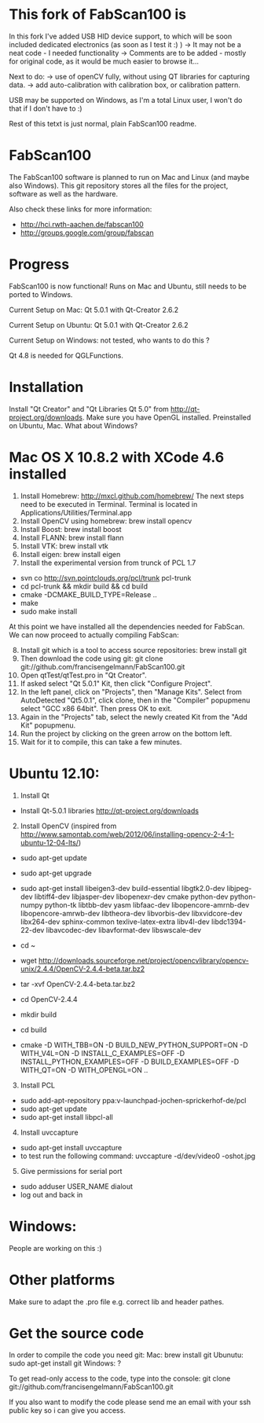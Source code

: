 This fork of FabScan100 is
==========

In this fork I've added USB HID device support, to which will be soon included dedicated electronics (as soon as I test it :) )
→ It may not be a neat code - I needed functionality
→ Comments are to be added - mostly for original code, as it would be much easier to browse it...

Next to do:
→ use of openCV fully, without using QT libraries for capturing data.
→ add auto-calibration with calibration box, or calibration pattern.

USB may be supported on Windows, as I'm a total Linux user, I won't do that if I don't have to :)

Rest of this tetxt is just normal, plain FabScan100 readme.

FabScan100
==========
The FabScan100 software is planned to run on Mac and Linux (and maybe also Windows).
This git repository stores all the files for the project, software as well as the hardware.

Also check these links for more information:
* http://hci.rwth-aachen.de/fabscan100
* http://groups.google.com/group/fabscan

Progress
========

FabScan100 is now functional! Runs on Mac and Ubuntu, still needs to be ported to Windows.

Current Setup on Mac: Qt 5.0.1 with Qt-Creator 2.6.2

Current Setup on Ubuntu: Qt 5.0.1 with Qt-Creator 2.6.2 

Current Setup on Windows: not tested, who wants to do this ?

Qt 4.8 is needed for QGLFunctions.

Installation
===========

Install "Qt Creator" and "Qt Libraries Qt 5.0" from http://qt-project.org/downloads.
Make sure you have OpenGL installed. Preinstalled on Ubuntu, Mac. What about Windows?

Mac OS X 10.8.2 with XCode 4.6 installed
========================================
1. Install Homebrew: http://mxcl.github.com/homebrew/
The next steps need to be executed in Terminal.
Terminal is located in Applications/Utilities/Terminal.app
2. Install OpenCV using homebrew: brew install opencv
3. Install Boost: brew install boost
4. Install FLANN: brew install flann
5. Install VTK: brew install vtk
6. Install eigen: brew install eigen
7. Install the experimental version from trunck of PCL 1.7

  * svn co http://svn.pointclouds.org/pcl/trunk pcl-trunk
  * cd pcl-trunk && mkdir build && cd build
  * cmake -DCMAKE_BUILD_TYPE=Release .. 
  * make
  * sudo make install

At this point we have installed all the dependencies needed for FabScan. We can now proceed to actually compiling FabScan:

8. Install git which is a tool to access source repositories: brew install git
9. Then download the code using git: git clone git://github.com/francisengelmann/FabScan100.git
10. Open qtTest/qtTest.pro in "Qt Creator".
11. If asked select "Qt 5.0.1" Kit, then click "Configure Project".
12. In the left panel, click on "Projects", then "Manage Kits". Select from AutoDetected "Qt5.0.1", click clone, then in the "Compiler" popupmenu select "GCC x86 64bit". Then press OK to exit.
13. Again in the "Projects" tab, select the newly created Kit from the "Add Kit" popupmenu.
14. Run the project by clicking on the green arrow on the bottom left.
15. Wait for it to compile, this can take a few minutes.
 
Ubuntu 12.10:
=======
1. Install Qt
  * Install Qt-5.0.1 libraries http://qt-project.org/downloads

2. Install OpenCV (inspired from http://www.samontab.com/web/2012/06/installing-opencv-2-4-1-ubuntu-12-04-lts/)
  * sudo apt-get update
  * sudo apt-get upgrade
  * sudo apt-get install libeigen3-dev build-essential libgtk2.0-dev libjpeg-dev libtiff4-dev libjasper-dev libopenexr-dev cmake python-dev python-numpy python-tk libtbb-dev yasm libfaac-dev libopencore-amrnb-dev libopencore-amrwb-dev libtheora-dev libvorbis-dev libxvidcore-dev libx264-dev sphinx-common texlive-latex-extra libv4l-dev libdc1394-22-dev libavcodec-dev libavformat-dev libswscale-dev

  * cd ~
  * wget http://downloads.sourceforge.net/project/opencvlibrary/opencv-unix/2.4.4/OpenCV-2.4.4-beta.tar.bz2
  * tar -xvf OpenCV-2.4.4-beta.tar.bz2
  * cd OpenCV-2.4.4

  * mkdir build
  * cd build
  * cmake -D WITH_TBB=ON -D BUILD_NEW_PYTHON_SUPPORT=ON -D WITH_V4L=ON -D INSTALL_C_EXAMPLES=OFF -D INSTALL_PYTHON_EXAMPLES=OFF -D BUILD_EXAMPLES=OFF -D WITH_QT=ON -D WITH_OPENGL=ON ..
  
3. Install PCL
  * sudo add-apt-repository ppa:v-launchpad-jochen-sprickerhof-de/pcl
  * sudo apt-get update
  * sudo apt-get install libpcl-all

4. Install uvccapture
  * sudo apt-get install uvccapture
  * to test run the following command: uvccapture -d/dev/video0 -oshot.jpg

5. Give permissions for serial port
  * sudo adduser USER_NAME dialout
  * log out and back in

Windows:
========
People are working on this :)
 
Other platforms
===============

Make sure to adapt the .pro file e.g. correct lib and header pathes.

Get the source code
===================

In order to compile the code you need git:
Mac: brew install git
Ubunutu: sudo apt-get install git
Windows: ?

To get read-only access to the code, type into the console:
git clone git://github.com/francisengelmann/FabScan100.git

If you also want to modify the code please send me an email with your ssh public key so i can give you access.

